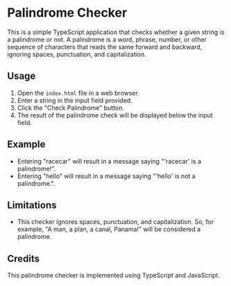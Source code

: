 # Palindrome Checker

This is a simple TypeScript application that checks whether a given string is a palindrome or not. A palindrome is a word, phrase, number, or other sequence of characters that reads the same forward and backward, ignoring spaces, punctuation, and capitalization.

## Usage

1. Open the `index.html` file in a web browser.
2. Enter a string in the input field provided.
3. Click the "Check Palindrome" button.
4. The result of the palindrome check will be displayed below the input field.

## Example

- Entering "racecar" will result in a message saying "'racecar' is a palindrome!".
- Entering "hello" will result in a message saying "'hello' is not a palindrome.".

## Limitations

- This checker ignores spaces, punctuation, and capitalization. So, for example, "A man, a plan, a canal, Panama!" will be considered a palindrome.

## Credits

This palindrome checker is implemented using TypeScript and JavaScript.


